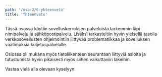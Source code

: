 ```yaml
---
path: '/osa-2/6-yhteenveto'
title: 'Yhteenveto'
---
```


Tässä osassa käytiin sovelluskerroksen palveluista tarkemmin läpi nimipalvelu ja sähköpostipalvelu. Lisäksi tarkasteltiin hyvin yleisellä tasolla verkkosovellusten ohjelmointiin liittyvää problematiikkaa ja sovelluksen vaatimuksia kuljetuspalvelulle.

Osiossa oli mukana myös tietoliikenteen seurantaan liittyviä asioita ja tutustumista hyvin pikaisesti myös siihen vaikuttaviin lakeihin.

Vastaa vielä alla olevaan kyselyyn.

<quiz id="a8d1f698-866f-4bcf-ad61-df29fcc13003"></quiz>
